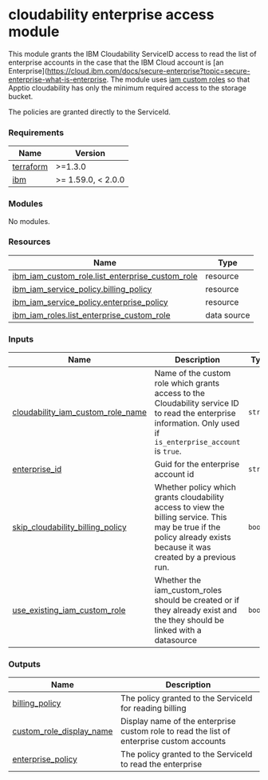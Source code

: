 # cloudability enterprise access module

<!-- Add a description of module(s) in this repo -->
This module grants the IBM Cloudability ServiceID access to read the list of enterprise accounts in the case that the IBM Cloud account is [an Enterprise](https://cloud.ibm.com/docs/secure-enterprise?topic=secure-enterprise-what-is-enterprise. The module uses [iam custom roles](https://cloud.ibm.com/docs/account?topic=account-custom-roles&interface=ui) so that Apptio cloudability has only the minimum required access to the storage bucket.

The policies are granted directly to the ServiceId.

<!-- The following content is automatically populated by the pre-commit hook -->
<!-- BEGINNING OF PRE-COMMIT-TERRAFORM DOCS HOOK -->
### Requirements

| Name | Version |
|------|---------|
| <a name="requirement_terraform"></a> [terraform](#requirement\_terraform) | >=1.3.0 |
| <a name="requirement_ibm"></a> [ibm](#requirement\_ibm) | >= 1.59.0, < 2.0.0 |

### Modules

No modules.

### Resources

| Name | Type |
|------|------|
| [ibm_iam_custom_role.list_enterprise_custom_role](https://registry.terraform.io/providers/IBM-Cloud/ibm/latest/docs/resources/iam_custom_role) | resource |
| [ibm_iam_service_policy.billing_policy](https://registry.terraform.io/providers/IBM-Cloud/ibm/latest/docs/resources/iam_service_policy) | resource |
| [ibm_iam_service_policy.enterprise_policy](https://registry.terraform.io/providers/IBM-Cloud/ibm/latest/docs/resources/iam_service_policy) | resource |
| [ibm_iam_roles.list_enterprise_custom_role](https://registry.terraform.io/providers/IBM-Cloud/ibm/latest/docs/data-sources/iam_roles) | data source |

### Inputs

| Name | Description | Type | Default | Required |
|------|-------------|------|---------|:--------:|
| <a name="input_cloudability_iam_custom_role_name"></a> [cloudability\_iam\_custom\_role\_name](#input\_cloudability\_iam\_custom\_role\_name) | Name of the custom role which grants access to the Cloudability service ID to read the enterprise information. Only used if `is_enterprise_account` is `true`. | `string` | `"CloudabilityListAccCustomRole"` | no |
| <a name="input_enterprise_id"></a> [enterprise\_id](#input\_enterprise\_id) | Guid for the enterprise account id | `string` | `null` | no |
| <a name="input_skip_cloudability_billing_policy"></a> [skip\_cloudability\_billing\_policy](#input\_skip\_cloudability\_billing\_policy) | Whether policy which grants cloudability access to view the billing service. This may be true if the policy already exists because it was created by a previous run. | `bool` | `false` | no |
| <a name="input_use_existing_iam_custom_role"></a> [use\_existing\_iam\_custom\_role](#input\_use\_existing\_iam\_custom\_role) | Whether the iam\_custom\_roles should be created or if they already exist and the they should be linked with a datasource | `bool` | `false` | no |

### Outputs

| Name | Description |
|------|-------------|
| <a name="output_billing_policy"></a> [billing\_policy](#output\_billing\_policy) | The policy granted to the ServiceId for reading billing |
| <a name="output_custom_role_display_name"></a> [custom\_role\_display\_name](#output\_custom\_role\_display\_name) | Display name of the enterprise custom role to read the list of enterprise custom accounts |
| <a name="output_enterprise_policy"></a> [enterprise\_policy](#output\_enterprise\_policy) | The policy granted to the ServiceId to read the enterprise |
<!-- END OF PRE-COMMIT-TERRAFORM DOCS HOOK -->
